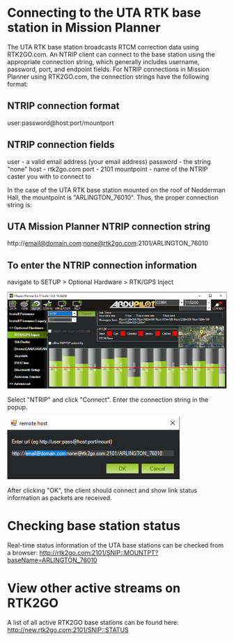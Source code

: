 # Connecting to the UTA RTK base station in Mission Planner

The UTA RTK base station broadcasts RTCM correction data using RTK2GO.com. An NTRIP client can connect to the base station using the appropriate connection string, which generally includes username, password, port, and endpoint fields. For NTRIP connections in Mission Planner using RTK2GO.com, the connection strings have the following format:

## NTRIP connection format
user:password@host:port/mountport

## NTRIP connection fields
user - a valid email address (your email address)
password - the string "none"
host - rtk2go.com
port - 2101
mountpoint - name of the NTRIP caster you with to connect to

In the case of the UTA RTK base station mounted on the roof of Nedderman Hall, the mountpoint is "ARLINGTON_76010". Thus, the proper connection string is:

## UTA Mission Planner NTRIP connection string
http://email@domain.com:none@rtk2go.com:2101/ARLINGTON_76010

## To enter the NTRIP connection information

navigate to SETUP > Optional Hardware > RTK/GPS Inject

![Mission Planner NTRIP setup](https://github.com/cmcmurrough/cse4316/blob/master/RTK/mission_planner_NTRIP_setup.png?raw=true)

Select "NTRIP" and click "Connect". Enter the connection string in the popup.

![Mission Planner connection](https://github.com/cmcmurrough/cse4316/blob/master/RTK/mission_planner_connection.png?raw=true)

After clicking "OK", the client should connect and show link status information as packets are received.

# Checking base station status
Real-time status information of the UTA base stations can be checked from a browser:
http://rtk2go.com:2101/SNIP::MOUNTPT?baseName=ARLINGTON_76010

# View other active streams on RTK2GO
A list of all active RTK2GO base stations can be found here:
http://new.rtk2go.com:2101/SNIP::STATUS
